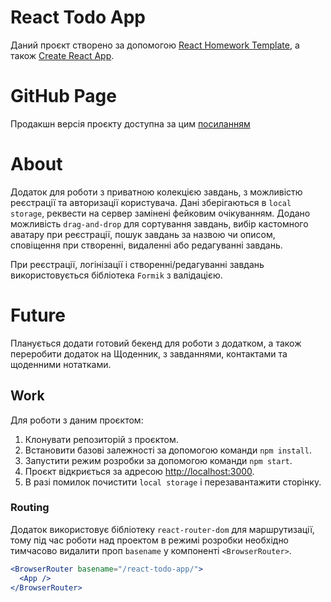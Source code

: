 # React Todo App

Даний проєкт створено за допомогою
[React Homework Template](https://github.com/goitacademy/react-homework-template),
а також [Create React App](https://github.com/facebook/create-react-app).

# GitHub Page

Продакшн версія проєкту доступна за цим
[посиланням](https://lenifraud.github.io/react-todo-app/)

# About

Додаток для роботи з приватною колекцією завдань, з можливістю реєстрації та
авторизації користувача. Дані зберігаються в `local storage`, реквести на сервер
замінені фейковим очікуванням. Додано можливість `drag-and-drop` для сортування
завдань, вибір кастомного аватару при реєстрації, пошук завдань за назвою чи
описом, сповіщення при створенні, видаленні або редагуванні завдань.

При реєстрації, логінізації і створенні/редагуванні завдань використовується
бібліотека `Formik` з валідацією.

# Future

Планується додати готовий бекенд для роботи з додатком, а також переробити
додаток на Щоденник, з завданнями, контактами та щоденними нотатками.

## Work

Для роботи з даним проєктом:

1. Клонувати репозиторій з проєктом.
2. Встановити базові залежності за допомогою команди `npm install`.
3. Запустити режим розробки за допомогою команди `npm start`.
4. Проєкт відкриється за адресою [http://localhost:3000](http://localhost:3000).
5. В разі помилок почистити `local storage` і перезавантажити сторінку.

### Routing

Додаток використовує бібліотеку `react-router-dom` для маршрутизації, тому під
час роботи над проектом в режимі розробки необхідно тимчасово видалити проп
`basename` у компоненті `<BrowserRouter>`.

```jsx
<BrowserRouter basename="/react-todo-app/">
  <App />
</BrowserRouter>
```
